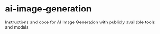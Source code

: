 # ai-image-generation
Instructions and code for AI Image Generation with publicly available tools and models
